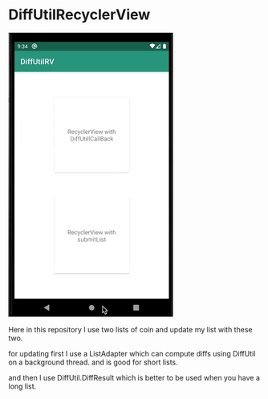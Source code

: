 # DiffUtilRecyclerView

![](DiffUtil-Demo.gif)

Here in this repository I use two lists of coin and update my list with these two.

for updating first I use a ListAdapter which can compute diffs using DiffUtil on a background thread. and is good for short lists.

and then I use DiffUtil.DiffResult which is better to be used when you have a long list.
